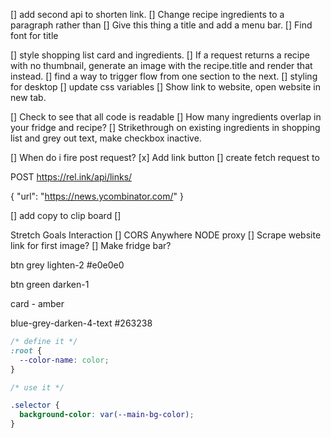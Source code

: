 
        
[] add second api to shorten link.
[] Change recipe ingredients to a paragraph rather than 
[] Give this thing a title and add a menu bar.
[] Find font for title

[] style shopping list card and ingredients.
[] If a request returns a recipe with no thumbnail, generate an image with the recipe.title and render that instead.
[] find a way to trigger flow from one section to the next.
[] styling for desktop
[] update css variables
[] Show link to website, open website in new tab.


[] Check to see that all code is readable
[] How many ingredients overlap in your fridge and recipe?
[] Strikethrough on existing ingredients in shopping list and grey out text, make checkbox inactive.

[] When do i fire post request?
[x] Add link button
[] create fetch request to 

POST https://rel.ink/api/links/

{
  "url": "https://news.ycombinator.com/"
}
      
[] add copy to clip board
[] 

Stretch Goals
Interaction
[] CORS Anywhere NODE proxy
[] Scrape website link for first image?
[] Make fridge bar?




btn grey lighten-2 #e0e0e0

btn green darken-1

card - amber

blue-grey-darken-4-text #263238

```css
/* define it */
:root {
  --color-name: color;
}

/* use it */

.selector {
  background-color: var(--main-bg-color);
}

```

